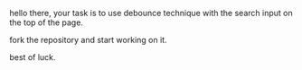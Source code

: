 hello there, your task is to use debounce technique with the search input on the top of the page.

fork the repository and start working on it.

best of luck.
